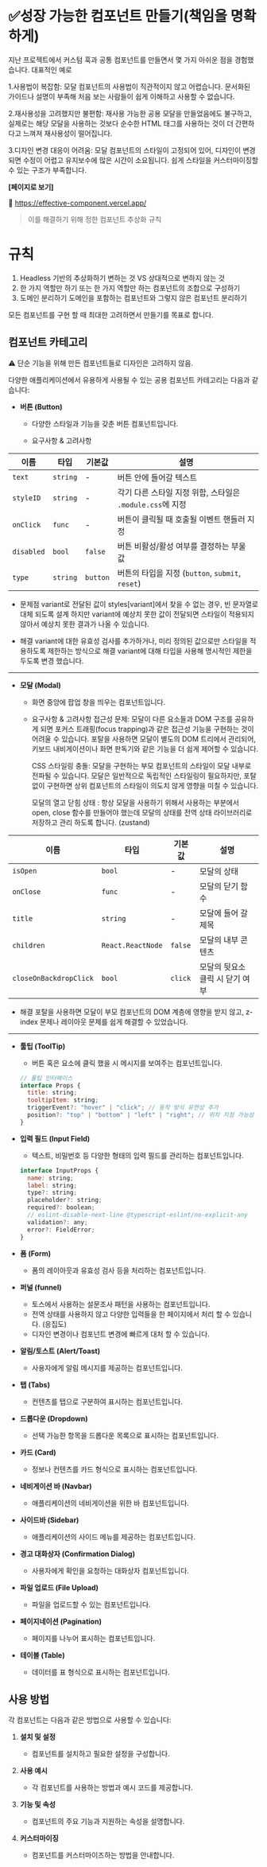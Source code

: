 # ✅성장 가능한 컴포넌트 만들기(책임을 명확하게)

지난 프로젝트에서 커스텀 훅과 공통 컴포넌트를 만들면서 몇 가지 아쉬운 점을 경험했습니다.
대표적인 예로

1.사용법이 복잡함: 모달 컴포넌트의 사용법이 직관적이지 않고 어렵습니다. 문서화된 가이드나 설명이 부족해 처음 보는 사람들이 쉽게 이해하고 사용할 수 없습니다.

2.재사용성을 고려했지만 불편함: 재사용 가능한 공용 모달을 만들었음에도 불구하고, 실제로는 해당 모달을 사용하는 것보다 순수한 HTML 태그를 사용하는 것이 더 간편하다고 느껴져 재사용성이 떨어집니다.

3.디자인 변경 대응이 어려움: 모달 컴포넌트의 스타일이 고정되어 있어, 디자인이 변경되면 수정이 어렵고 유지보수에 많은 시간이 소요됩니다. 쉽게 스타일을 커스터마이징할 수 있는 구조가 부족합니다.

**[페이지로 보기]**

🔗 https://effective-component.vercel.app/

> 이를 해결하기 위해 정한 컴포넌트 추상화 규칙

# 규칙

1. Headless 기반의 추상화하기
   변하는 것 VS 상대적으로 변하지 않는 것
2. 한 가지 역할만 하기
   또는 한 가지 역할만 하는 컴포넌트의 조합으로 구성하기
3. 도메인 분리하기
   도메인을 포함하는 컴포넌트와 그렇지 않은 컴포넌트 분리하기

모든 컴포넌트를 구현 할 때 최대한 고려하면서 만들기를 목표로 합니다.

## 컴포넌트 카테고리

⚠️ 단순 기능을 위해 만든 컴포넌트들로 디자인은 고려하지 않음.

다양한 애플리케이션에서 유용하게 사용될 수 있는 공용 컴포넌트 카테고리는 다음과 같습니다:

- **버튼 (Button)**

  - 다양한 스타일과 기능을 갖춘 버튼 컴포넌트입니다.

  - 요구사항 & 고려사항

| 이름       | 타입     | 기본값   | 설명                                                      |
| ---------- | -------- | -------- | --------------------------------------------------------- |
| `text`     | `string` | -        | 버튼 안에 들어갈 텍스트                                   |
| `styleID`  | `string` | -        | 각기 다른 스타일 지정 위함, 스타일은 `.module.css`에 지정 |
| `onClick`  | `func`   | -        | 버튼이 클릭될 때 호출될 이벤트 핸들러 지정                |
| `disabled` | `bool`   | `false`  | 버튼 비활성/활성 여부를 결정하는 부울 값                  |
| `type`     | `string` | `button` | 버튼의 타입을 지정 (`button`, `submit`, `reset`)          |

- 문제점
  variant로 전달된 값이 styles[variant]에서 찾을 수 없는 경우, 빈 문자열로 대체 되도록 설계 하지만 variant에 예상치 못한 값이 전달되면 스타일이 적용되지 않아서 예상치 못한 결과가 나올 수 있습니다.

- 해결
  variant에 대한 유효성 검사를 추가하거나, 미리 정의된 값으로만 스타일을 적용하도록 제한하는 방식으로 해결
  variant에 대해 타입을 사용해 명시적인 제한을 두도록 변경 했습니다.

<hr/>

- **모달 (Modal)**

  - 화면 중앙에 팝업 창을 띄우는 컴포넌트입니다.

  - 요구사항 & 고려사항
    접근성 문제: 모달이 다른 요소들과 DOM 구조를 공유하게 되면 포커스 트래핑(focus trapping)과 같은 접근성 기능을 구현하는 것이 어려울 수 있습니다. 포탈을 사용하면 모달이 별도의 DOM 트리에서 관리되어, 키보드 내비게이션이나 화면 판독기와 같은 기능을 더 쉽게 제어할 수 있습니다.

    CSS 스타일링 충돌: 모달을 구현하는 부모 컴포넌트의 스타일이 모달 내부로 전파될 수 있습니다. 모달은 일반적으로 독립적인 스타일링이 필요하지만, 포탈 없이 구현하면 상위 컴포넌트의 스타일이 의도치 않게 영향을 미칠 수 있습니다.

    모달의 열고 닫힘 상태 : 항상 모달을 사용하기 위해서 사용하는 부분에서 open, close 함수를 만들어야 했는데 모달의 상태를 전역 상태 라이브러리로 저장하고 관리 하도록 합니다. (zustand)

| 이름                   | 타입              | 기본값  | 설명                            |
| ---------------------- | ----------------- | ------- | ------------------------------- |
| `isOpen`               | `bool`            | -       | 모달의 상태                     |
| `onClose`              | `func`            | -       | 모달의 닫기 함수                |
| `title`                | `string`          | -       | 모달에 들어 갈 제목             |
| `children`             | `React.ReactNode` | `false` | 모달의 내부 콘텐츠              |
| `closeOnBackdropClick` | `bool`            | `click` | 모달의 뒷요소 클릭 시 닫기 여부 |

- 해결
  포탈을 사용하면 모달이 부모 컴포넌트의 DOM 계층에 영향을 받지 않고, z-index 문제나 레이아웃 문제를 쉽게 해결할 수 있었습니다.

<hr/>

- **툴팁 (ToolTip)**

  - 버튼 혹은 요소에 클릭 했을 시 메시지를 보여주는 컴포넌트입니다.

  ```jsx
  // 툴팁 인터페이스
  interface Props {
    title: string;
    tooltipItem: string;
    triggerEvent?: "hover" | "click"; // 동작 방식 유연성 추가
    position?: "top" | "bottom" | "left" | "right"; // 위치 지정 가능성 추가
  }
  ```

- **입력 필드 (Input Field)**

  - 텍스트, 비밀번호 등 다양한 형태의 입력 필드를 관리하는 컴포넌트입니다.

  ```jsx
  interface InputProps {
    name: string;
    label: string;
    type?: string;
    placeholder?: string;
    required?: boolean;
    // eslint-disable-next-line @typescript-eslint/no-explicit-any
    validation?: any;
    error?: FieldError;
  }
  ```

- **폼 (Form)**

  - 폼의 레이아웃과 유효성 검사 등을 처리하는 컴포넌트입니다.

- **퍼널 (funnel)**

  - 토스에서 사용하는 설문조사 패턴을 사용하는 컴포넌트입니다.
  - 전역 상태를 사용하지 않고 다양한 입력들을 한 페이지에서 처리 할 수 있습니다. (응집도)
  - 디자인 변경이나 컴포넌트 변경에 빠르게 대처 할 수 있습니다.

- **알림/토스트 (Alert/Toast)**

  - 사용자에게 알림 메시지를 제공하는 컴포넌트입니다.

- **탭 (Tabs)**

  - 컨텐츠를 탭으로 구분하여 표시하는 컴포넌트입니다.

- **드롭다운 (Dropdown)**

  - 선택 가능한 항목을 드롭다운 목록으로 표시하는 컴포넌트입니다.

- **카드 (Card)**

  - 정보나 컨텐츠를 카드 형식으로 표시하는 컴포넌트입니다.

- **네비게이션 바 (Navbar)**

  - 애플리케이션의 네비게이션을 위한 바 컴포넌트입니다.

- **사이드바 (Sidebar)**

  - 애플리케이션의 사이드 메뉴를 제공하는 컴포넌트입니다.

- **경고 대화상자 (Confirmation Dialog)**

  - 사용자에게 확인을 요청하는 대화상자 컴포넌트입니다.

- **파일 업로드 (File Upload)**

  - 파일을 업로드할 수 있는 컴포넌트입니다.

- **페이지네이션 (Pagination)**

  - 페이지를 나누어 표시하는 컴포넌트입니다.

- **테이블 (Table)**
  - 데이터를 표 형식으로 표시하는 컴포넌트입니다.

## 사용 방법

각 컴포넌트는 다음과 같은 방법으로 사용할 수 있습니다:

1. **설치 및 설정**

   - 컴포넌트를 설치하고 필요한 설정을 구성합니다.

2. **사용 예시**

   - 각 컴포넌트를 사용하는 방법과 예시 코드를 제공합니다.

3. **기능 및 속성**

   - 컴포넌트의 주요 기능과 지원하는 속성을 설명합니다.

4. **커스터마이징**
   - 컴포넌트를 커스터마이즈하는 방법을 안내합니다.
